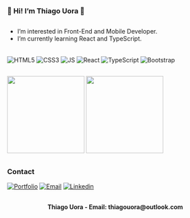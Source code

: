 ### 👋 Hi! I’m Thiago Uora 👋
##
-  I’m interested in Front-End and Mobile Developer.
-  I’m currently learning React and TypeScript.
  <div style="display: inline_block"><br/>
    <img align= "center" alt="HTML5" src="https://img.shields.io/badge/HTML5-E34F26?style=for-the-badge&logo=html5&logoColor=white"/>
    <img align= "center" alt="CSS3" src="https://img.shields.io/badge/CSS3-1572B6?style=for-the-badge&logo=css3&logoColor=white"/>
    <img align= "center" alt="JS" src="https://img.shields.io/badge/JavaScript-F7DF1E?style=for-the-badge&logo=javascript&logoColor=black"/>
    <img align= "center" alt="React" src="https://img.shields.io/badge/React-20232A?style=for-the-badge&logo=react&logoColor=61DAFB"/>
    <img align= "center" alt="TypeScript" src="https://img.shields.io/badge/TypeScript-007ACC?style=for-the-badge&logo=typescript&logoColor=white"/>
    <img align= "center" alt="Bootstrap" src="https://img.shields.io/badge/Bootstrap-563D7C?style=for-the-badge&logo=bootstrap&logoColor=white"/>
  </div>
  
##

<div>
<img height= "180em" src="https://github-readme-stats.vercel.app/api?username=thiagouora&show_icons=true&theme=tokyonight&rank_icon=github" />
<img height= "180em" src="https://github-readme-stats.vercel.app/api/top-langs/?username=thiagouora&layout=compact&theme=tokyonight" />
</div>

##

### Contact
[![Portfolio](https://img.shields.io/website?label=PortfolioThiagoUora.com&style=for-the-badge&url=https://portfoliouora.vercel.app/)](https://portfoliouora.vercel.app/)
[![Email](https://img.shields.io/badge/Microsoft_Outlook-0078D4?style=for-the-badge&logo=microsoft-outlook&logoColor=white)](https://criarmeulink.com.br/u/1662040006)
[![Linkedin](https://img.shields.io/badge/LinkedIn-0077B5?style=for-the-badge&logo=linkedin&logoColor=white)](https://www.linkedin.com/in/thiago-uora/)


<div align="center"><br/>
<b>Thiago Uora - </b>
  <b>Email: thiagouora@outlook.com </b>
</div>
